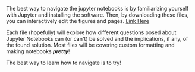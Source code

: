 The best way to navigate the jupyter notebooks is by familiarizing yourself with Jupyter and installing the software. Then, by downloading these files, you can interactively edit the figures and pages. [Link Here](http://jupyter.readthedocs.io/en/latest/install.html)

Each file (hopefully) will explore how different questions posed about Jupyter Notebooks can (or can't) be solved and the implications, if any, of the found solution. Most files will be covering custom formatting and making notebooks **_pretty_**!

The best way to learn how to navigate is to try!

